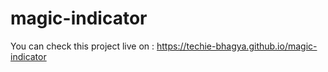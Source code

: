# magic-indicator

You can check this project live on : https://techie-bhagya.github.io/magic-indicator
